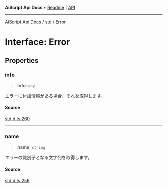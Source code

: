 ---
---
**AiScript Api Docs** • [Readme](../../README.md) \| [API](../../modules.md)

***

[AiScript Api Docs](../../README.md) / [std](../README.md) / Error

# Interface: Error

## Properties

### info

> **info**: `any`

エラーに付加情報がある場合、それを取得します。

#### Source

[std.d.ts:260](https://github.com/slofp/aitslib/blob/417fe62f0102d90b12040038b8cfc8d08c6859ce/src/std.d.ts#L260)

***

### name

> **name**: `string`

エラーの識別子となる文字列を取得します。

#### Source

[std.d.ts:256](https://github.com/slofp/aitslib/blob/417fe62f0102d90b12040038b8cfc8d08c6859ce/src/std.d.ts#L256)
